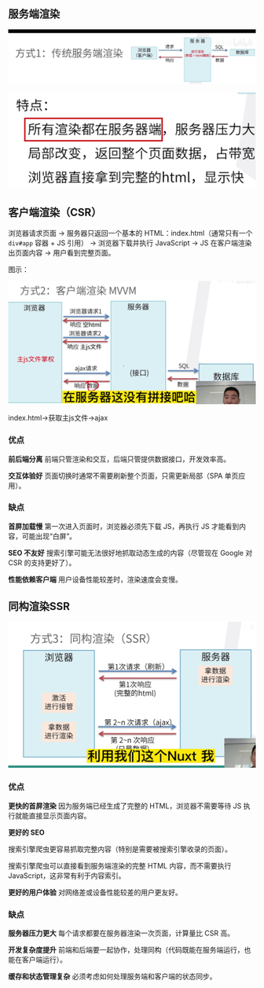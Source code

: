 ##  服务端渲染

![image-20250818223501132](./assets/image-20250818223501132.png)

![image-20250818223955792](./assets/image-20250818223955792.png)

## 客户端渲染（CSR）

浏览器请求页面 → 服务器只返回一个基本的 HTML：index.html（通常只有一个 `div#app` 容器 + JS 引用） → 浏览器下载并执行 JavaScript → JS 在客户端渲染出页面内容 → 用户看到完整页面。

图示：

![image-20250818224410596](./assets/image-20250818224410596.png)

index.html->获取主js文件->ajax

### 优点

**前后端分离**
 前端只管渲染和交互，后端只管提供数据接口，开发效率高。

**交互体验好**
 页面切换时通常不需要刷新整个页面，只需更新局部（SPA 单页应用）。

### 缺点

**首屏加载慢**
 第一次进入页面时，浏览器必须先下载 JS，再执行 JS 才能看到内容，可能出现“白屏”。

**SEO 不友好**
 搜索引擎可能无法很好地抓取动态生成的内容（尽管现在 Google 对 CSR 的支持更好了）。

**性能依赖客户端**
 用户设备性能较差时，渲染速度会变慢。



## 同构渲染SSR

![image-20250818225908677](./assets/image-20250818225908677.png)

### 优点

**更快的首屏渲染**
 因为服务端已经生成了完整的 HTML，浏览器不需要等待 JS 执行就能直接显示页面内容。

**更好的 SEO**

 搜索引擎爬虫更容易抓取完整内容（特别是需要被搜索引擎收录的页面）。

 搜索引擎爬虫可以直接看到服务端渲染的完整 HTML 内容，而不需要执行 JavaScript，这非常有利于内容索引。

**更好的用户体验**
 对网络差或设备性能较差的用户更友好。



### 缺点

**服务器压力更大**
 每个请求都要在服务器渲染一次页面，计算量比 CSR 高。

**开发复杂度提升**
 前端和后端要一起协作，处理同构（代码既能在服务端运行，也能在客户端运行）。

**缓存和状态管理复杂**
 必须考虑如何处理服务端和客户端的状态同步。